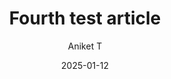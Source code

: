 ---
title: "Fourth test article"
date: 2025-01-12
layout: "article.njk"
tags: ["post"]
featuredImage: /assets/images/article-3.jpg
imageAlt: Mountain landscape
categories: ["Short Ride"] 
author: "Aniket T"
featured: false
---